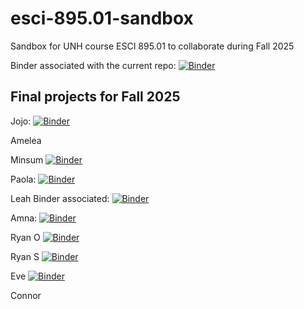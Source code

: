 # esci-895.01-sandbox
Sandbox for UNH course ESCI 895.01 to collaborate during Fall 2025

Binder associated with the current repo: 
[![Binder](https://mybinder.org/badge_logo.svg)](https://mybinder.org/v2/gh/alightbody/esci-895.01-sandbox/HEAD)

## Final projects for Fall 2025

Jojo: [![Binder](https://mybinder.org/badge_logo.svg)](https://mybinder.org/v2/gh/jojo-baldus/Hydro_data_hysteresis/HEAD)

Amelea 

Minsum [![Binder](https://mybinder.org/badge_logo.svg)](https://mybinder.org/v2/gh/min0425sun/Final_Project_ESCI/HEAD)

Paola: [![Binder](https://mybinder.org/badge_logo.svg)](https://mybinder.org/v2/gh/paolamiramontes/Precipitaiton_Project/HEAD)

Leah Binder associated: [![Binder](https://mybinder.org/badge_logo.svg)](https://mybinder.org/v2/gh/lnmontgo/Final_project_LeahM/tree/main/HEAD)


Amna: [![Binder](https://mybinder.org/badge_logo.svg)](https://mybinder.org/v2/gh/amnaomer1/Hydro_Project_LakeMead_ImperialDam_Analysis/HEAD)

Ryan O [![Binder](https://mybinder.org/badge_logo.svg)](https://mybinder.org/v2/gh/ROmslaer/ROmslaer895/HEAD)

Ryan S [![Binder](https://mybinder.org/badge_logo.svg)](https://mybinder.org/v2/gh/ryansiegel44/ESCI_895_Final_Project_RyanS/HEAD)

Eve [![Binder](https://mybinder.org/badge_logo.svg)](https://mybinder.org/v2/gh/etipps/esci-project/HEAD)

Connor












